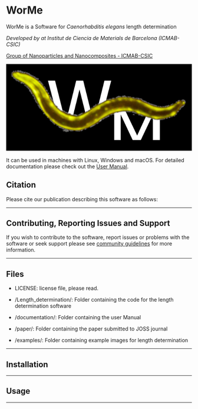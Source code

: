 # WorMe
WorMe is a Software for *Caenorhabditis elegans* length determination

*Developed by at Institut de Ciencia de Materials de Barcelona (ICMAB-CSIC)*

[Group of Nanoparticles and Nanocomposites - ICMAB-CSIC](https://nn.icmab.es/)

![WorMe icon](Length_determination/Images_resources/Logo_WorMe.png)

It can be used in machines with Linux, Windows and macOS. 
For detailed documentation please check out the [User Manual](documentation/worme_manual.md).


## Citation

Please cite our publication describing this software as follows:

----------------------------------------------------------------

## Contributing, Reporting Issues and Support
If you wish to contribute to the software, report issues or problems with the software or seek support please see
[community guidelines](GUIDELINES.md) for more information.

----------------------------------------------------------------
## Files

* LICENSE: license file, please read.

* /Length_determination/: Folder containing the code for the length determination software

* /documentation/: Folder containing the user Manual

* /paper/: Folder containing the paper submitted to JOSS journal

* /examples/: Folder containing example images for length determination

-----------------------------------------

## Installation




-------------------------------------------
## Usage


-------------------------------------------



